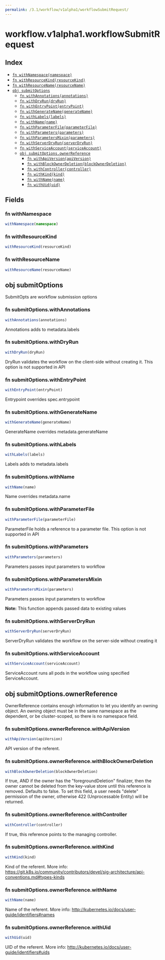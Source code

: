 ```yaml
---
permalink: /3.1/workflow/v1alpha1/workflowSubmitRequest/
---
```


# workflow.v1alpha1.workflowSubmitRequest



## Index

* [`fn withNamespace(namespace)`](#fn-withnamespace)
* [`fn withResourceKind(resourceKind)`](#fn-withresourcekind)
* [`fn withResourceName(resourceName)`](#fn-withresourcename)
* [`obj submitOptions`](#obj-submitoptions)
  * [`fn withAnnotations(annotations)`](#fn-submitoptionswithannotations)
  * [`fn withDryRun(dryRun)`](#fn-submitoptionswithdryrun)
  * [`fn withEntryPoint(entryPoint)`](#fn-submitoptionswithentrypoint)
  * [`fn withGenerateName(generateName)`](#fn-submitoptionswithgeneratename)
  * [`fn withLabels(labels)`](#fn-submitoptionswithlabels)
  * [`fn withName(name)`](#fn-submitoptionswithname)
  * [`fn withParameterFile(parameterFile)`](#fn-submitoptionswithparameterfile)
  * [`fn withParameters(parameters)`](#fn-submitoptionswithparameters)
  * [`fn withParametersMixin(parameters)`](#fn-submitoptionswithparametersmixin)
  * [`fn withServerDryRun(serverDryRun)`](#fn-submitoptionswithserverdryrun)
  * [`fn withServiceAccount(serviceAccount)`](#fn-submitoptionswithserviceaccount)
  * [`obj submitOptions.ownerReference`](#obj-submitoptionsownerreference)
    * [`fn withApiVersion(apiVersion)`](#fn-submitoptionsownerreferencewithapiversion)
    * [`fn withBlockOwnerDeletion(blockOwnerDeletion)`](#fn-submitoptionsownerreferencewithblockownerdeletion)
    * [`fn withController(controller)`](#fn-submitoptionsownerreferencewithcontroller)
    * [`fn withKind(kind)`](#fn-submitoptionsownerreferencewithkind)
    * [`fn withName(name)`](#fn-submitoptionsownerreferencewithname)
    * [`fn withUid(uid)`](#fn-submitoptionsownerreferencewithuid)

## Fields

### fn withNamespace

```ts
withNamespace(namespace)
```



### fn withResourceKind

```ts
withResourceKind(resourceKind)
```



### fn withResourceName

```ts
withResourceName(resourceName)
```



## obj submitOptions

SubmitOpts are workflow submission options

### fn submitOptions.withAnnotations

```ts
withAnnotations(annotations)
```

Annotations adds to metadata.labels

### fn submitOptions.withDryRun

```ts
withDryRun(dryRun)
```

DryRun validates the workflow on the client-side without creating it. This option is not supported in API

### fn submitOptions.withEntryPoint

```ts
withEntryPoint(entryPoint)
```

Entrypoint overrides spec.entrypoint

### fn submitOptions.withGenerateName

```ts
withGenerateName(generateName)
```

GenerateName overrides metadata.generateName

### fn submitOptions.withLabels

```ts
withLabels(labels)
```

Labels adds to metadata.labels

### fn submitOptions.withName

```ts
withName(name)
```

Name overrides metadata.name

### fn submitOptions.withParameterFile

```ts
withParameterFile(parameterFile)
```

ParameterFile holds a reference to a parameter file. This option is not supported in API

### fn submitOptions.withParameters

```ts
withParameters(parameters)
```

Parameters passes input parameters to workflow

### fn submitOptions.withParametersMixin

```ts
withParametersMixin(parameters)
```

Parameters passes input parameters to workflow

**Note:** This function appends passed data to existing values

### fn submitOptions.withServerDryRun

```ts
withServerDryRun(serverDryRun)
```

ServerDryRun validates the workflow on the server-side without creating it

### fn submitOptions.withServiceAccount

```ts
withServiceAccount(serviceAccount)
```

ServiceAccount runs all pods in the workflow using specified ServiceAccount.

## obj submitOptions.ownerReference

OwnerReference contains enough information to let you identify an owning object. An owning object must be in the same namespace as the dependent, or be cluster-scoped, so there is no namespace field.

### fn submitOptions.ownerReference.withApiVersion

```ts
withApiVersion(apiVersion)
```

API version of the referent.

### fn submitOptions.ownerReference.withBlockOwnerDeletion

```ts
withBlockOwnerDeletion(blockOwnerDeletion)
```

If true, AND if the owner has the "foregroundDeletion" finalizer, then the owner cannot be deleted from the key-value store until this reference is removed. Defaults to false. To set this field, a user needs "delete" permission of the owner, otherwise 422 (Unprocessable Entity) will be returned.

### fn submitOptions.ownerReference.withController

```ts
withController(controller)
```

If true, this reference points to the managing controller.

### fn submitOptions.ownerReference.withKind

```ts
withKind(kind)
```

Kind of the referent. More info: https://git.k8s.io/community/contributors/devel/sig-architecture/api-conventions.md#types-kinds

### fn submitOptions.ownerReference.withName

```ts
withName(name)
```

Name of the referent. More info: http://kubernetes.io/docs/user-guide/identifiers#names

### fn submitOptions.ownerReference.withUid

```ts
withUid(uid)
```

UID of the referent. More info: http://kubernetes.io/docs/user-guide/identifiers#uids